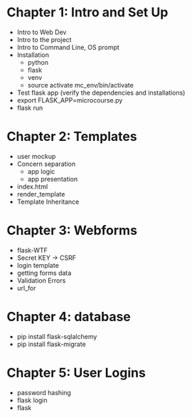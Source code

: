 # Chapter 1: Intro and Set Up
 
* Intro to Web Dev 
* Intro to the project
* Intro to Command Line, OS prompt
* Installation
    * python
    * flask
    * venv
    * source activate mc_env/bin/activate
* Test flask app (verify the dependencies and installations)
* export FLASK_APP=microcourse.py
* flask run



# Chapter 2: Templates

*  user mockup
* Concern separation  
    * app logic
    * app presentation
* index.html
* render_template
* Template Inheritance

# Chapter 3: Webforms

* flask-WTF
* Secret KEY -> CSRF
* login template
* getting forms data
* Validation Errors
* url_for


# Chapter 4: database

* pip install flask-sqlalchemy
* pip install flask-migrate

# Chapter 5: User Logins

* password hashing
* flask login
* flask 